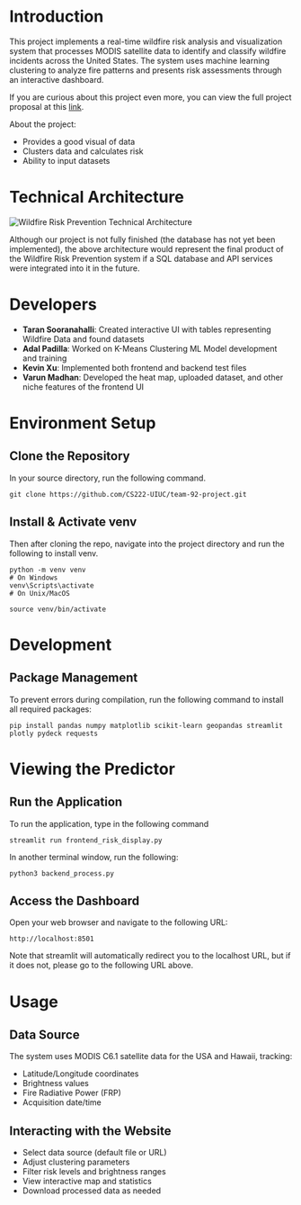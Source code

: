 # Introduction

This project implements a real-time wildfire risk analysis and visualization system that processes MODIS satellite data to identify and classify wildfire incidents across the United States. The system uses machine learning clustering to analyze fire patterns and presents risk assessments through an interactive dashboard.

If you are curious about this project even more, you can view the full project proposal at this [link](https://docs.google.com/document/d/1mJfcj2Yqdt3pFBDxfyTddpwHykLodA7CjMqltXxeUvA/edit?usp=sharing).

About the project:
* Provides a good visual of data
* Clusters data and calculates risk
* Ability to input datasets

# Technical Architecture

![Wildfire Risk Prevention Technical Architecture](https://github.com/CS222-UIUC/team-92-project/blob/main/Architecture.png)

Although our project is not fully finished (the database has not yet been implemented), the above architecture would represent the final product of the Wildfire Risk Prevention system if a SQL database and API services were integrated into it in the future.

# Developers

- **Taran Sooranahalli**: Created interactive UI with tables representing Wildfire Data and found datasets
- **Adal Padilla**: Worked on K-Means Clustering ML Model development and training
- **Kevin Xu**: Implemented both frontend and backend test files
- **Varun Madhan**: Developed the heat map, uploaded dataset, and other niche features of the frontend UI

# Environment Setup

## Clone the Repository

In your source directory, run the following command.

```
git clone https://github.com/CS222-UIUC/team-92-project.git
```

## Install & Activate venv

Then after cloning the repo, navigate into the project directory and run the following to install venv.
```
python -m venv venv
# On Windows
venv\Scripts\activate
# On Unix/MacOS

source venv/bin/activate
```

# Development


## Package Management

To prevent errors during compilation, run the following command to install all required packages:
```
pip install pandas numpy matplotlib scikit-learn geopandas streamlit plotly pydeck requests
```


# Viewing the Predictor

## Run the Application

To run the application, type in the following command
```
streamlit run frontend_risk_display.py
```

In another terminal window, run the following:
```
python3 backend_process.py
```

## Access the Dashboard

Open your web browser and navigate to the following URL:
```
http://localhost:8501
```

Note that streamlit will automatically redirect you to the localhost URL, but if it does not, please go to the following URL above.

# Usage

## Data Source
The system uses MODIS C6.1 satellite data for the USA and Hawaii, tracking:
* Latitude/Longitude coordinates
* Brightness values
* Fire Radiative Power (FRP)
* Acquisition date/time

## Interacting with the Website
* Select data source (default file or URL)
* Adjust clustering parameters
* Filter risk levels and brightness ranges
* View interactive map and statistics
* Download processed data as needed
